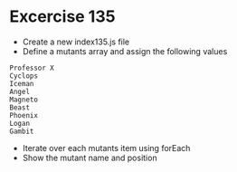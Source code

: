 # Excercise 135

* Create a new index135.js file
* Define a mutants array and assign the following values
```
Professor X
Cyclops
Iceman
Angel
Magneto
Beast
Phoenix
Logan
Gambit
```
* Iterate over each mutants item using forEach
* Show the mutant name and position